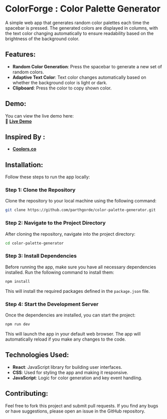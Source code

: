 
# ColorForge : Color Palette Generator

A simple web app that generates random color palettes each time the spacebar is pressed. The generated colors are displayed in columns, with the text color changing automatically to ensure readability based on the brightness of the background color.

## Features:
- **Random Color Generation**: Press the spacebar to generate a new set of random colors.
- **Adaptive Text Color**: Text color changes automatically based on whether the background color is light or dark.
- **Clipboard**: Press the color to copy shown color.

## Demo:
You can view the live demo here:  
🚀 **[Live Demo](https://colors-by-thrap.vercel.app/)** 


## Inspired By :
-  **[Coolors.co](https://coolors.co/generate)**


## Installation:

Follow these steps to run the app locally:

### Step 1: Clone the Repository

Clone the repository to your local machine using the following command:

```bash
git clone https://github.com/parthgorde/color-palette-generator.git
```



### Step 2: Navigate to the Project Directory

After cloning the repository, navigate into the project directory:

```bash
cd color-palette-generator
```

### Step 3: Install Dependencies

Before running the app, make sure you have all necessary dependencies installed. Run the following command to install them:

```bash
npm install
```

This will install the required packages defined in the `package.json` file.

### Step 4: Start the Development Server

Once the dependencies are installed, you can start the project:

```bash
npm run dev
```

This will launch the app in your default web browser. The app will automatically reload if you make any changes to the code.

## Technologies Used:
- **React**: JavaScript library for building user interfaces.
- **CSS**: Used for styling the app and making it responsive.
- **JavaScript**: Logic for color generation and key event handling.



## Contributing:

Feel free to fork this project and submit pull requests. If you find any bugs or have suggestions, please open an issue in the GitHub repository.

